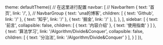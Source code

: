 theme: defaultTheme({
        // 在这里进行配置
        navbar: [
            // NavbarItem
            { text: '首页', link: '/', },
            // NavbarGroup
            {
                text: 'una的博客',
                children: [
                    { text: 'Github', link: '/' },
                    { text: '知乎', link: '/' },
                    { text: '掘金', link: '/' },
                ],
            },
        ],
        sidebar: [
            {
                text: '前言',
                collapsible: false,
                children: [
                    { text: '内容介绍' },
                    { text: '使用指南' }
                ]
            },
            {
                text: '算法学习',
                link: '/Algorithm/Divide&Conquer',
                collapsible: false,
                children: [
                    { text: '分治法', link: '/Algorithm/Divide&Conquer' }
                ],
            }
        ]
    }),